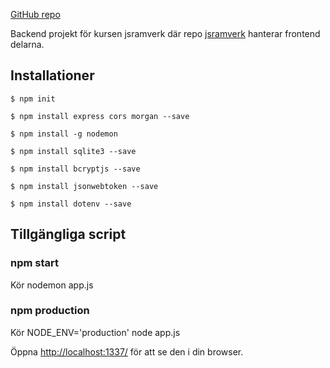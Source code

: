 [GitHub repo](https://github.com/andreasneriksson/jsramverk-backend)

Backend projekt för kursen jsramverk där repo [jsramverk](https://github.com/andreasneriksson/jsramverk) hanterar frontend delarna.

## Installationer
`$ npm init`

`$ npm install express cors morgan --save`

`$ npm install -g nodemon`

`$ npm install sqlite3 --save`

`$ npm install bcryptjs --save`

`$ npm install jsonwebtoken --save`

`$ npm install dotenv --save`


## Tillgängliga script

### npm start 
Kör nodemon app.js

### npm production
Kör NODE_ENV='production' node app.js

Öppna [http://localhost:1337/](http://localhost:1337/) för att se den i din browser.